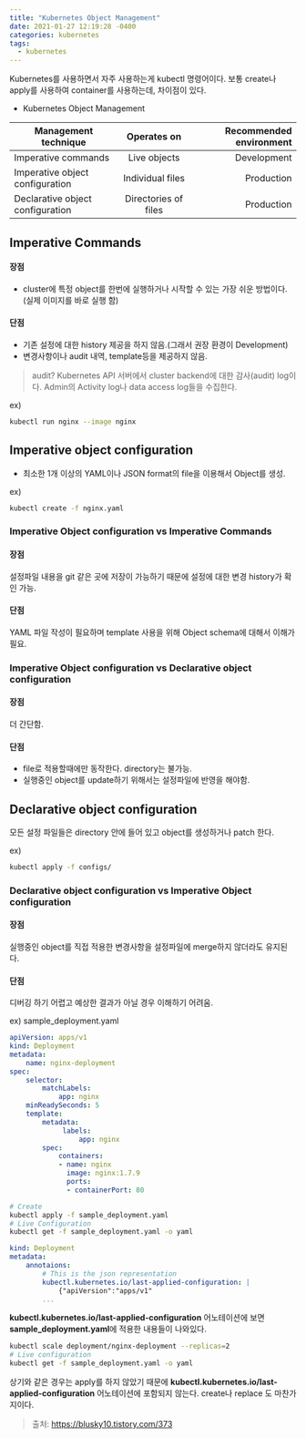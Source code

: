```yaml
---
title: "Kubernetes Object Management"
date: 2021-01-27 12:19:28 -0400
categories: kubernetes
tags:
  - kubernetes
---
```


Kubernetes를 사용하면서 자주 사용하는게 kubectl 명령어이다. 보통 create나 apply를 사용하여 container를 사용하는데, 차이점이 있다.

- Kubernetes Object Management

Management technique | Operates on | Recommended environment
 ---|:---:|---: 
 Imperative commands|Live objects|Development
 Imperative object configuration|Individual files|Production
 Declarative object configuration|Directories of files|Production

## Imperative Commands
#### 장점
- cluster에 특정 object를 한번에 실행하거나 시작할 수 있는 가장 쉬운 방법이다. (실제 이미지를 바로 실행 함)
#### 단점
- 기존 설정에 대한 history 제공을 하지 않음.(그래서 권장 환경이 Development)
- 변경사항이나 audit 내역, template등을 제공하지 않음.

> audit?
> Kubernetes API 서버에서 cluster backend에 대한 감사(audit) log이다. Admin의 Activity log나 data access log들을 수집한다.

ex)

```bash
kubectl run nginx --image nginx
```

## Imperative object configuration
- 최소한 1개 이상의 YAML이나 JSON format의 file을 이용해서 Object를 생성.

ex)

```bash
kubectl create -f nginx.yaml
```

### Imperative Object configuration vs Imperative Commands
#### 장점
설정파일 내용을 git 같은 곳에 저장이 가능하기 때문에 설정에 대한 변경 history가 확인 가능.
#### 단점
YAML 파일 작성이 필요하며 template 사용을 위해 Object schema에 대해서 이해가 필요.

### Imperative Object configuration vs Declarative object configuration
#### 장점
더 간단함.
#### 단점
- file로 적용할때에만 동작한다. directory는 불가능.
- 실행중인 object를 update하기 위해서는 설정파일에 반영을 해야함.

## Declarative object configuration
모든 설정 파일들은 directory 안에 들어 있고 object를 생성하거나 patch 한다.

ex)

```bash
kubectl apply -f configs/
```

###  Declarative object configuration vs Imperative Object configuration
#### 장점
실행중인 object를 직접 적용한 변경사항을 설정파일에 merge하지 않더라도 유지된다.

#### 단점
디버깅 하기 어렵고 예상한 결과가 아닐 경우 이해하기 어려움.

ex) sample_deployment.yaml

```yaml
apiVersion: apps/v1
kind: Deployment
metadata:
	name: nginx-deployment
spec:
	selector:
		matchLabels:
			app: nginx
	minReadySeconds: 5
	template:
		metadata:
			 labels:
				 app: nginx
		spec:
			containers:
			- name: nginx
			  image: nginx:1.7.9
			  ports:
			  - containerPort: 80
```

```bash
# Create
kubectl apply -f sample_deployment.yaml
# Live Configuration
kubectl get -f sample_deployment.yaml -o yaml
```

```yaml
kind: Deployment
metadata:
	annotaions:
		# This is the json representation
		kubectl.kubernetes.io/last-applied-configuration: |
			{"apiVersion":"apps/v1"
		...
```

**kubectl.kubernetes.io/last-applied-configuration** 어노테이션에 보면 **sample_deployment.yaml**에 적용한 내용들이 나와있다.

```bash
kubectl scale deployment/nginx-deployment --replicas=2
# Live configuration
kubectl get -f sample_deployment.yaml -o yaml
```

상기와 같은 경우는 apply를 하지 않았기 때문에 **kubectl.kubernetes.io/last-applied-configuration** 어노테이션에 포함되지 않는다. create나 replace 도 마찬가지이다.

> 출처: https://blusky10.tistory.com/373
